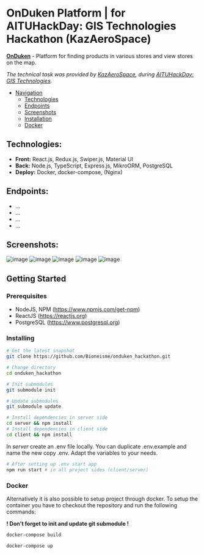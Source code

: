 # OnDuken Platform | for AITUHackDay: GIS Technologies Hackathon (KazAeroSpace)
[**OnDuken**](https://github.com/Bioneisme/kazaerospace_hackathon_backend) - Platform for finding products in various stores and view stores on the map.

*The technical task was provided by [KazAeroSpace](https://kazaerospace.kz/), during [AITUHackDay: GIS Technologies](http://hackaton.astanait.edu.kz/).*

- [Navigation](#navigation)
    - [Technologies](#technologies)
    - [Endpoints](#endpoints)
    - [Screenshots](#screenshots)
    - [Installation](#prerequisites)
    - [Docker](#docker)

## Technologies:
* **Front:** React.js, Redux.js, Swiper.js, Material UI
* **Back:** Node.js, TypeScript, Express.js, MikroORM, PostgreSQL
* **Deploy:** Docker, docker-compose, (Nginx)

## Endpoints:
* ...
* ...
* ...
* ...

## Screenshots:
![image](https://user-images.githubusercontent.com/92920845/204086374-ee11214a-119d-4fa9-bfe3-a95a41d3ca4c.png)
![image](https://user-images.githubusercontent.com/92920845/204086380-4f9a939b-a164-42cb-8b3e-c2d38d3eaf4e.png)
![image](https://user-images.githubusercontent.com/92920845/204086387-1c4020e6-16ef-4e5d-a1e8-253794844487.png)
![image](https://user-images.githubusercontent.com/92920845/204086401-fa253605-cc35-4ca1-892b-8598a01472e8.png)
![image](https://user-images.githubusercontent.com/92920845/204086411-7d031a4c-3369-4ba9-83a8-e555512e340f.png)


## Getting Started
### Prerequisites
* NodeJS, NPM (https://www.npmjs.com/get-npm)
* ReactJS (https://reactjs.org)
* PostgreSQL (https://www.postgresql.org)

### Installing
```bash
# Get the latest snapshot
git clone https://github.com/Bioneisme/onduken_hackathon.git
```
``` bash
# Change directory
cd onduken_hackathon
```
``` bash
# Init submodules
git submodule init
```
``` bash
# Update submodules
git submodule update
```
``` bash
# Install dependencies in server side
cd server && npm install
# Install dependencies in client side
cd client && npm install
```
In *server* create an .env file locally. You can duplicate .env.example and name the new copy .env. Adapt the variables to your needs.
``` bash
# After setting up .env start app
npm run start # in all project sides (client/server)
```

### Docker
Alternatively it is also possible to setup project through docker. To setup the container you have to checkout the repository and run the following commands:

**! Don't forget to init and update git submodule !**
``` bash
docker-compose build
```
``` bash
docker-compose up
```
